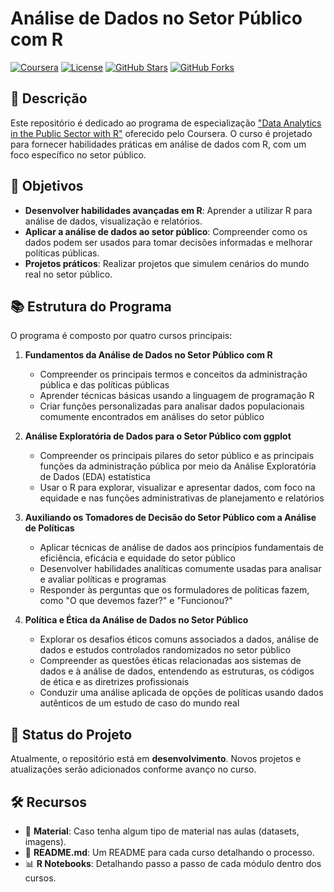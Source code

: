 # Análise de Dados no Setor Público com R

[![Coursera](https://img.shields.io/badge/Coursera-Data%20Analytics%20in%20the%20Public%20Sector%20with%20R-blue)](https://www.coursera.org/programs/tecnologia-da-informacao-t-i-zgy3z/specializations/data-analytics-in-the-public-sector-with-r?source=search)
[![License](https://img.shields.io/badge/license-MIT-blue)](LICENSE)
[![GitHub Stars](https://img.shields.io/github/stars/seu-usuario/nome-do-repositorio?style=social)](https://github.com/seu-usuario/nome-do-repositorio/stargazers)
[![GitHub Forks](https://img.shields.io/github/forks/seu-usuario/nome-do-repositorio?style=social)](https://github.com/seu-usuario/nome-do-repositorio/fork)

## 📖 Descrição

Este repositório é dedicado ao programa de especialização ["Data Analytics in the Public Sector with R"](https://www.coursera.org/programs/tecnologia-da-informacao-t-i-zgy3z/specializations/data-analytics-in-the-public-sector-with-r?source=search) oferecido pelo Coursera. O curso é projetado para fornecer habilidades práticas em análise de dados com R, com um foco específico no setor público.

## 🎯 Objetivos

- **Desenvolver habilidades avançadas em R**: Aprender a utilizar R para análise de dados, visualização e relatórios.
- **Aplicar a análise de dados ao setor público**: Compreender como os dados podem ser usados para tomar decisões informadas e melhorar políticas públicas.
- **Projetos práticos**: Realizar projetos que simulem cenários do mundo real no setor público.

## 📚 Estrutura do Programa

O programa é composto por quatro cursos principais:

1. **Fundamentos da Análise de Dados no Setor Público com R**
   - Compreender os principais termos e conceitos da administração pública e das políticas públicas
   - Aprender técnicas básicas usando a linguagem de programação R
   - Criar funções personalizadas para analisar dados populacionais comumente encontrados em análises do setor público

2. **Análise Exploratória de Dados para o Setor Público com ggplot**
   - Compreender os principais pilares do setor público e as principais funções da administração pública por meio da Análise Exploratória de Dados (EDA) estatística
   - Usar o R para explorar, visualizar e apresentar dados, com foco na equidade e nas funções administrativas de planejamento e relatórios

3. **Auxiliando os Tomadores de Decisão do Setor Público com a Análise de Políticas**
   - Aplicar técnicas de análise de dados aos princípios fundamentais de eficiência, eficácia e equidade do setor público
   - Desenvolver habilidades analíticas comumente usadas para analisar e avaliar políticas e programas
   - Responder às perguntas que os formuladores de políticas fazem, como "O que devemos fazer?" e "Funcionou?"

4. **Política e Ética da Análise de Dados no Setor Público**
   - Explorar os desafios éticos comuns associados a dados, análise de dados e estudos controlados randomizados no setor público
   - Compreender as questões éticas relacionadas aos sistemas de dados e à análise de dados, entendendo as estruturas, os códigos de ética e as diretrizes profissionais
   - Conduzir uma análise aplicada de opções de políticas usando dados autênticos de um estudo de caso do mundo real

## 🚧 Status do Projeto

Atualmente, o repositório está em **desenvolvimento**. Novos projetos e atualizações serão adicionados conforme avanço no curso.

## 🛠️ Recursos

- 📂 **Material**: Caso tenha algum tipo de material nas aulas (datasets, imagens).
- 📄 **README.md**: Um README para cada curso detalhando o processo.
- 📊 **R Notebooks**: Detalhando passo a passo de cada módulo dentro dos cursos.
